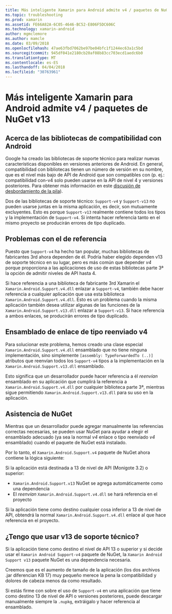 ```yaml
---
title: Más inteligente Xamarin para Android admite v4 / paquetes de NuGet v13
ms.topic: troubleshooting
ms.prod: xamarin
ms.assetid: FE66A82A-6C05-4646-BC52-E806F5DC606C
ms.technology: xamarin-android
author: mgmclemore
ms.author: mamcle
ms.date: 03/09/2018
ms.openlocfilehash: 47ae63fbd7062be97be04bfc1f1244ec63a1c5bd
ms.sourcegitcommit: 945df041e2180cb20af08b83cc703ecd1aedc6b0
ms.translationtype: MT
ms.contentlocale: es-ES
ms.lasthandoff: 04/04/2018
ms.locfileid: "30763961"
---
```

# <a name="smarter-xamarin-android-support-v4--v13-nuget-packages"></a>Más inteligente Xamarin para Android admite v4 / paquetes de NuGet v13

## <a name="about-the-android-support-libraries"></a>Acerca de las bibliotecas de compatibilidad con Android

Google ha creado las bibliotecas de soporte técnico para realizar nuevas características disponibles en versiones anteriores de Android. En general, compatibilidad con bibliotecas tienen un número de versión en su nombre, que es el nivel más bajo de API de Android que son compatibles con (p. ej.: compatibilidad con-v4 solo pueden usarse en la API de nivel 4 y versiones posteriores. Para obtener más información en este [discusión de desbordamiento de la pila](http://stackoverflow.com/questions/9926403/android-support-package-compatibility-library-use-v4-or-v13)). 

Dos de las bibliotecas de soporte técnico: `Support-v4` y `Support-v13` no pueden usarse juntas en la misma aplicación, es decir, son mutuamente excluyentes. Esto es porque `Support-v13` realmente contiene todos los tipos y la implementación de `Support-v4`. Si intenta hacer referencia tanto en el mismo proyecto se producirán errores de tipo duplicado.

## <a name="problems-with-referencing"></a>Problemas con el de referencia

Puesto que `Support-v4` ha hecho tan popular, muchas bibliotecas de fabricantes 3rd ahora dependen de él. Podría haber elegido dependen v13 de soporte técnico en su lugar, pero es más común que depender _v4_ porque proporciona a las aplicaciones de uso de estas bibliotecas parte 3ª la opción de admitir niveles de API hasta 4.

Si hace referencia a una biblioteca de fabricante 3rd Xamarin el `Xamarin.Android.Support.v4.dll` enlazar a `Support-v4`, también debe hacer referencia a cualquier aplicación que usa esta biblioteca `Xamarin.Android.Support.v4.dll`. Esto es un problema cuando la misma aplicación también desea utilizar algunas de las funciones de la `Xamarin.Android.Support.v13.dll` enlazar a `Support-v13`. Si hace referencia a ambos enlaces, se producirán errores de tipo duplicado.

## <a name="type-forwarded-v4-binding-assembly"></a>Ensamblado de enlace de tipo reenviado v4

Para solucionar este problema, hemos creado una clase especial `Xamarin.Android.Support.v4.dll` ensamblado que no tiene ninguna implementación, sino simplemente `[assembly: TypeForwardedTo (..)]` atributos que reenvían todos los `Support-v4` tipos a la implementación en la `Xamarin.Android.Support.v13.dll` ensamblado.

Esto significa que un desarrollador puede hacer referencia a él _reenvían_ ensamblado en su aplicación que cumplirá la referencia a `Xamarin.Android.Support.v4.dll` por cualquier biblioteca parte 3ª, mientras sigue permitiendo `Xamarin.Android.Support.v13.dll` para su uso en la aplicación.

## <a name="nuget-assistance"></a>Asistencia de NuGet

Mientras que un desarrollador puede agregar manualmente las referencias correctas necesarias, se pueden usar NuGet para ayudar a elegir el ensamblado adecuado (ya sea la normal _v4_ enlace o tipo reenviado _v4_ ensamblado) cuando el paquete de NuGet está instalado.

Por lo tanto, el `Xamarin.Android.Support.v4` paquete de NuGet ahora contiene la lógica siguiente:

Si la aplicación está destinada a 13 de nivel de API (Monigote 3.2) o superior:

*   `Xamarin.Android.Support.v13` NuGet se agrega automáticamente como una dependencia
*   El _reenvían_ `Xamarin.Android.Support.v4.dll` se hará referencia en el proyecto

Si la aplicación tiene como destino cualquier cosa inferior a 13 de nivel de API, obtendrá la normal `Xamarin.Android.Support.v4.dll` enlace al que hace referencia en el proyecto.

## <a name="do-i-have-to-use-support-v13"></a>¿Tengo que usar v13 de soporte técnico?

Si la aplicación tiene como destino el nivel de API 13 o superior y si decide usar el `Xamarin Android Support-v4` paquete de NuGet, la `Xamarin Android Support v13` paquete NuGet es una dependencia necesaria.

Creemos que es el aumento de tamaño de la aplicación (los dos archivos .jar diferencian KB 17) muy pequeño merece la pena la compatibilidad y dolores de cabeza menos da como resultado.

Si estás firme con sobre el uso de `Support-v4` en una aplicación que tiene como destino 13 de nivel de API o versiones posteriores, puede descargar manualmente siempre la `.nupkg`, extráigalo y hacer referencia al ensamblado.
